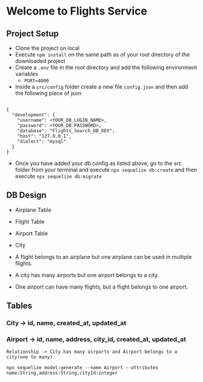 # Welcome to Flights Service

## Project Setup
- Clone the project on local
- Execute `npm install` on the same path as of your root directory of the downloaded project
- Create a `.env` file in the root directory and add the following environment variables
    - `PORT=4000`
- Inside a `src/config` folder create a new file `config.json` and then add the following piece of json
```

{
  "development": {
    "username": <YOUR_DB_LOGIN_NAME>,
    "password": <YOUR_DB_PASSWORD>,
    "database": "Flights_Search_DB_DEV",
    "host": "127.0.0.1",
    "dialect": "mysql"
  }
}

```
- Once you have added your db config as listed above, go to the src folder from your terminal and execute `npx sequelize db:create`
and then execute
`npx sequelize db:migrate`

## DB Design
  - Airplane Table
  - Flight Table
  - Airport Table
  - City

  - A flight belongs to an airplane but one airplane can be used in multiple flights.
  - A city has many airports but one airport belongs to a city.
  - One airport can have many flights, but a flight belongs to one airport.


## Tables

### City -> id, name, created_at, updated_at
### Airport -> id, name, address, city_id, created_at, updated_at
    Relationship -> City has many airports and Airport belongs to a city(one to many)
```
npx sequelize model:generate --name Airport --attributes name:String,address:String,cityId:integer

```

